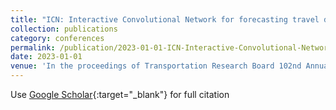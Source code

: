 ```yaml
---
title: "ICN: Interactive Convolutional Network for forecasting travel demand of shared micromobility"
collection: publications
category: conferences
permalink: /publication/2023-01-01-ICN-Interactive-Convolutional-Network-for-forecasting-travel-demand-of-shared-micromobility
date: 2023-01-01
venue: 'In the proceedings of Transportation Research Board 102nd Annual Meeting'
---
```

Use [Google Scholar](https://scholar.google.com/scholar?q=ICN:+Interactive+Convolutional+Network+for+forecasting+travel+demand+of+shared+micromobility){:target="_blank"} for full citation